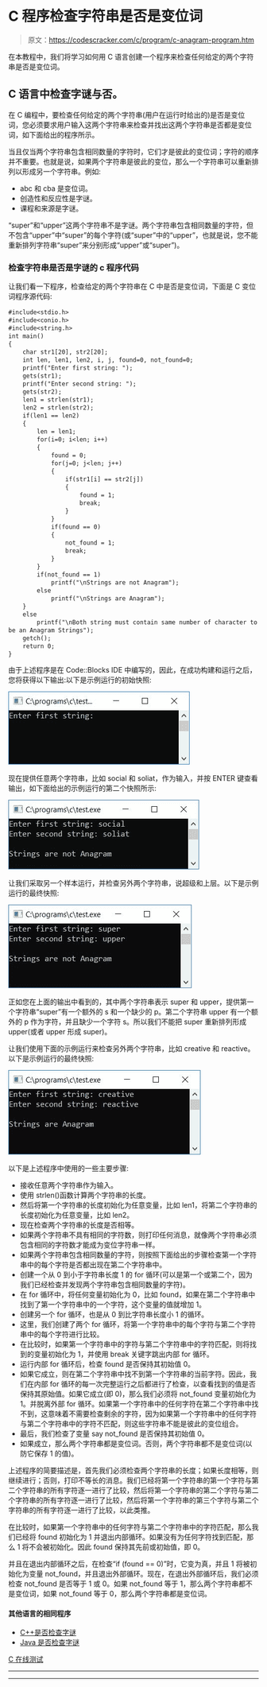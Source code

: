 # C 程序检查字符串是否是变位词

> 原文：<https://codescracker.com/c/program/c-anagram-program.htm>

在本教程中，我们将学习如何用 C 语言创建一个程序来检查任何给定的两个字符串是否是变位词。

## C 语言中检查字谜与否。

在 C 编程中，要检查任何给定的两个字符串(用户在运行时给出的)是否是变位词，您必须要求用户输入这两个字符串来检查并找出这两个字符串是否都是变位词，如下面给出的程序所示。

当且仅当两个字符串包含相同数量的字符时，它们才是彼此的变位词；字符的顺序并不重要。也就是说，如果两个字符串是彼此的变位，那么一个字符串可以重新排列以形成另一个字符串。例如:

*   abc 和 cba 是变位词。
*   创造性和反应性是字谜。
*   课程和来源是字谜。

“super”和“upper”这两个字符串不是字谜。两个字符串包含相同数量的字符，但不包含“upper”中“super”的每个字符(或“super”中的“upper”，也就是说，您不能重新排列字符串“super”来分别形成“upper”或“super”)。

### 检查字符串是否是字谜的 c 程序代码

让我们看一下程序，检查给定的两个字符串在 C 中是否是变位词，下面是 C 变位词程序源代码:

```
#include<stdio.h>
#include<conio.h>
#include<string.h>
int main()
{
    char str1[20], str2[20];
    int len, len1, len2, i, j, found=0, not_found=0;
    printf("Enter first string: ");
    gets(str1);
    printf("Enter second string: ");
    gets(str2);
    len1 = strlen(str1);
    len2 = strlen(str2);
    if(len1 == len2)
    {
        len = len1;
        for(i=0; i<len; i++)
        {
            found = 0;
            for(j=0; j<len; j++)
            {
                if(str1[i] == str2[j])
                {
                    found = 1;
                    break;
                }
            }
            if(found == 0)
            {
                not_found = 1;
                break;
            }
        }
        if(not_found == 1)
            printf("\nStrings are not Anagram");
        else
            printf("\nStrings are Anagram");
    }
    else
        printf("\nBoth string must contain same number of character to be an Anagram Strings");
    getch();
    return 0;
}
```

由于上述程序是在 Code::Blocks IDE 中编写的，因此，在成功构建和运行之后，您将获得以下输出:以下是示例运行的初始快照:

![c anagram program](img/a9a082d1cc24370e0d4e0abd5cabc2e0.png)

现在提供任意两个字符串，比如 social 和 soliat，作为输入，并按 ENTER 键查看输出，如下面给出的示例运行的第二个快照所示:

![c program to check anagram or not](img/6d8caf1e94d94c18af3841495033db76.png)

让我们采取另一个样本运行，并检查另外两个字符串，说超级和上层。以下是示例运行的最终快照:

![c check anagram or not](img/251591dff31c945d4243451984e54a9f.png)

正如您在上面的输出中看到的，其中两个字符串表示 super 和 upper，提供第一个字符串“super”有一个额外的 s 和一个缺少的 p。第二个字符串 upper 有一个额外的 p 作为字符，并且缺少一个字符 s。所以我们不能把 super 重新排列形成 upper(或者 upper 形成 super)。

让我们使用下面的示例运行来检查另外两个字符串，比如 creative 和 reactive。以下是示例运行的最终快照:

![c check string anagram not](img/d4ba94054c73320e2dc9187fc94c66da.png)

以下是上述程序中使用的一些主要步骤:

*   接收任意两个字符串作为输入。
*   使用 strlen()函数计算两个字符串的长度。
*   然后将第一个字符串的长度初始化为任意变量，比如 len1，将第二个字符串的长度初始化为任意变量，比如 len2。
*   现在检查两个字符串的长度是否相等。
*   如果两个字符串不具有相同的字符数，则打印任何消息，就像两个字符串必须包含相同的字符数才能成为变位字符串一样。
*   如果两个字符串包含相同数量的字符，则按照下面给出的步骤检查第一个字符串中的每个字符是否都出现在第二个字符串中。
*   创建一个从 0 到小于字符串长度 1 的 for 循环(可以是第一个或第二个，因为我们已经检查并发现两个字符串包含相同数量的字符)。
*   在 for 循环中，将任何变量初始化为 0，比如 found，如果在第二个字符串中找到了第一个字符串中的一个字符，这个变量的值就增加 1。
*   创建另一个 for 循环，也是从 0 到比字符串长度小 1 的循环。
*   这里，我们创建了两个 for 循环，将第一个字符串中的每个字符与第二个字符串中的每个字符进行比较。
*   在比较时，如果第一个字符串中的字符与第二个字符串中的字符匹配，则将找到的变量初始化为 1，并使用 break 关键字跳出内部 for 循环。
*   运行内部 for 循环后，检查 found 是否保持其初始值 0。
*   如果它成立，则在第二个字符串中找不到第一个字符串的当前字符。因此，我们在内部 for 循环的每一次完整运行之后都进行了检查，以查看找到的值是否保持其原始值。如果它成立(即 0)，那么我们必须将 not_found 变量初始化为 1。并脱离外部 for 循环。如果第一个字符串中的任何字符在第二个字符串中找不到，这意味着不需要检查剩余的字符，因为如果第一个字符串中的任何字符与第二个字符串中的字符不匹配，则这些字符串不能是彼此的变位组合。
*   最后，我们检查了变量 say not_found 是否保持其初始值 0。
*   如果成立，那么两个字符串都是变位词。否则，两个字符串都不是变位词(以防它保存 1 的值)。

上述程序的简要描述是，首先我们必须检查两个字符串的长度；如果长度相等，则继续进行；否则，打印不等长的消息。我们已经将第一个字符串的第一个字符与第二个字符串的所有字符逐一进行了比较，然后将第一个字符串的第二个字符与第二个字符串的所有字符逐一进行了比较，然后将第一个字符串的第三个字符与第二个字符串的所有字符逐一进行了比较，以此类推。

在比较时，如果第一个字符串中的任何字符与第二个字符串中的字符匹配，那么我们已经将 found 初始化为 1 并退出内部循环。如果没有为任何字符找到匹配，那么 1 将不会被初始化。因此 found 保持其先前或初始值，即 0。

并且在退出内部循环之后，在检查“if (found == 0)”时，它变为真，并且 1 将被初始化为变量 not_found，并且退出外部循环。现在，在退出外部循环后，我们必须检查 not_found 是否等于 1 或 0。如果 not_found 等于 1，那么两个字符串都不是变位词，如果 not_found 等于 0，那么两个字符串都是变位词。

#### 其他语言的相同程序

*   [C++是否检查字谜](/cpp/program/cpp-anagram-program.htm)
*   [Java 是否检查字谜](/java/program/java-program-check-anagram.htm)

[C 在线测试](/exam/showtest.php?subid=2)

* * *

* * *